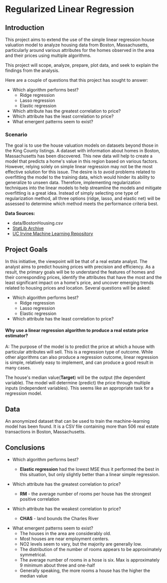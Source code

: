 # Regularized Linear Regression

## Introduction
This project aims to extend the use of the simple linear regression house valuation model to analyze housing data from Boston, Massachusetts, particularly around various attributes for the homes observed in the area and their prices using multiple algorithms.

This project will scope, analyze, prepare, plot data, and seek to explain the findings from the analysis.

Here are a couple of questions that this project has sought to answer:

- Which algorithm performs best?
    - Ridge regression
    - Lasso regression
    - Elastic regression
- Which attribute has the greatest correlation to price?
- Which attribute has the least correlation to price?
- What emergent patterns seem to exist?


### Scenario
The goal is to use the house valuation models on datasets beyond those in the King County listings. A dataset with information about homes in Boston, Massachusetts has been discovered. This new data will help to create a model that predicts a home's value in this region based on various factors. However, relying solely on simple linear regression may not be the most effective solution for this issue. The desire is to avoid problems related to overfitting the model to the training data, which would hinder its ability to generalize to unseen data. Therefore, implementing regularization techniques into the linear models to help streamline the models and mitigate overfitting is a great idea. Instead of simply selecting one type of regularization method, all three options (ridge, lasso, and elastic net) will be assessed to determine which method meets the performance criteria best.

**Data Sources:**

- data/BostonHousing.csv
- [StatLib Archive](https://lib.stat.cmu.edu/datasets/boston)
- [UC Irvine Machine Learning Repository](https://archive.ics.uci.edu/)

## Project Goals
In this initiative, the viewpoint will be that of a real estate analyst. The analyst aims to predict housing prices with precision and efficiency. As a result, the primary goals will be to understand the features of homes and their corresponding prices, identify the attributes that have the most and the least significant impact on a home's price, and uncover emerging trends related to housing prices and location. Several questions will be asked:

- Which algorithm performs best?
    - Ridge regression
    - Lasso regression
    - Elastic regression
- Which attribute has the least correlation to price?



#### Why use a linear regression algorithm to produce a real estate price estimator?
A: The purpose of the model is to predict the price at which a house with particular attributes
will sell. This is a regression type of outcome. While other algorithms can also produce a regression outcome, linear regression is simple, relatively easy to implement, and can produce a good result in many cases.

The house's median value(**Target**) will be the output (the dependent variable). The model will determine (predict) the
price through multiple inputs (independent variables). This seems like an appropriate task for a
regression model.

## Data
An anonymized dataset that can be used to train the machine-learning model has been found. It is a CSV file containing more than 506 real estate transactions in Boston, Massachusetts. 


## Conclusions

- Which algorithm performs best?
    - **Elastic regression** had the lowest MSE thus it performed the best in this situation, but only slightly better than a linear simple regression.

- Which attribute has the greatest correlation to price?
    - **RM** - the average number of rooms per house has the strongest positive correlation
      
- Which attribute has the weakest correlation to price?
    - **CHAS** - land bounds the Charles River

* What emergent patterns seem to exist? 
    * The houses in the area are considerably old.
    * Most houses are near employment centers.  
    * NO2 levels seem to vary, but the majority are generally low.  
    * The distribution of the number of rooms appears to be approximately symmetrical. 
    * The average number of rooms in a hose is six. Max is approximately 9 minimum about three and one-half
    * Generally speaking, the more rooms a house has the higher the median value